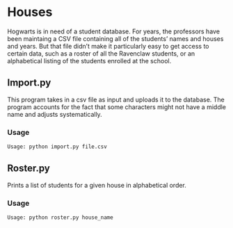 # Houses

 Hogwarts is in need of a student database. For years, the professors have been maintaing a CSV file containing all of the students’ names and houses and years. But that file didn’t make it particularly easy to get access to certain data, such as a roster of all the Ravenclaw students, or an alphabetical listing of the students enrolled at the school.

## Import.py

 This program takes in a csv file as input and uploads it to the database. The program accounts for the fact that some characters might not have a middle name and adjusts systematically.

### Usage

```bash
Usage: python import.py file.csv
```

## Roster.py

Prints a list of students for a given house in alphabetical order.

### Usage

```bash
Usage: python roster.py house_name
```
